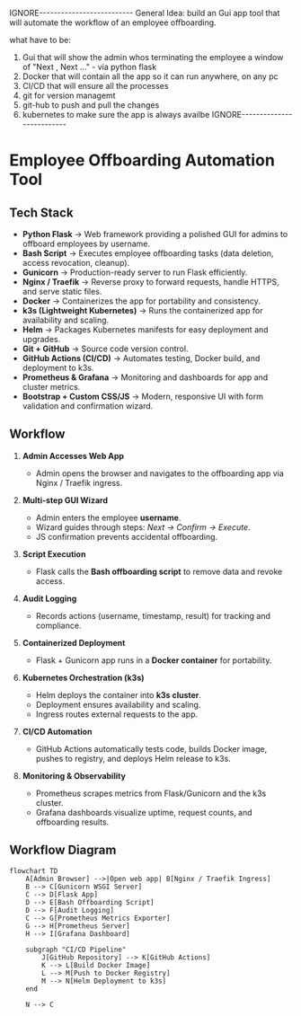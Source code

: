
IGNORE--------------------------
General Idea:
build an Gui app tool that will automate the workflow of an employee offboarding.

what have to be:
1. Gui that will show the admin whos terminating the employee a window of "Next , Next ..." - via python flask
2. Docker that will contain all the app so it can run anywhere, on any pc
3. CI/CD that will ensure all the processes
4. git for version managemt 
5. git-hub to push and pull the changes
6. kubernetes to make sure the app is always availbe 
IGNORE--------------------------

# Employee Offboarding Automation Tool

## Tech Stack
- **Python Flask** → Web framework providing a polished GUI for admins to offboard employees by username.  
- **Bash Script** → Executes employee offboarding tasks (data deletion, access revocation, cleanup).  
- **Gunicorn** → Production-ready server to run Flask efficiently.  
- **Nginx / Traefik** → Reverse proxy to forward requests, handle HTTPS, and serve static files.  
- **Docker** → Containerizes the app for portability and consistency.  
- **k3s (Lightweight Kubernetes)** → Runs the containerized app for availability and scaling.  
- **Helm** → Packages Kubernetes manifests for easy deployment and upgrades.  
- **Git + GitHub** → Source code version control.  
- **GitHub Actions (CI/CD)** → Automates testing, Docker build, and deployment to k3s.  
- **Prometheus & Grafana** → Monitoring and dashboards for app and cluster metrics.  
- **Bootstrap + Custom CSS/JS** → Modern, responsive UI with form validation and confirmation wizard.

## Workflow

1. **Admin Accesses Web App**  
   - Admin opens the browser and navigates to the offboarding app via Nginx / Traefik ingress.

2. **Multi-step GUI Wizard**  
   - Admin enters the employee **username**.  
   - Wizard guides through steps: *Next → Confirm → Execute*.  
   - JS confirmation prevents accidental offboarding.

3. **Script Execution**  
   - Flask calls the **Bash offboarding script** to remove data and revoke access.

4. **Audit Logging**  
   - Records actions (username, timestamp, result) for tracking and compliance.

5. **Containerized Deployment**  
   - Flask + Gunicorn app runs in a **Docker container** for portability.

6. **Kubernetes Orchestration (k3s)**  
   - Helm deploys the container into **k3s cluster**.  
   - Deployment ensures availability and scaling.  
   - Ingress routes external requests to the app.

7. **CI/CD Automation**  
   - GitHub Actions automatically tests code, builds Docker image, pushes to registry, and deploys Helm release to k3s.

8. **Monitoring & Observability**  
   - Prometheus scrapes metrics from Flask/Gunicorn and the k3s cluster.  
   - Grafana dashboards visualize uptime, request counts, and offboarding results.

## Workflow Diagram

```mermaid
flowchart TD
    A[Admin Browser] -->|Open web app| B[Nginx / Traefik Ingress]
    B --> C[Gunicorn WSGI Server]
    C --> D[Flask App]
    D --> E[Bash Offboarding Script]
    D --> F[Audit Logging]
    C --> G[Prometheus Metrics Exporter]
    G --> H[Prometheus Server]
    H --> I[Grafana Dashboard]

    subgraph "CI/CD Pipeline"
        J[GitHub Repository] --> K[GitHub Actions]
        K --> L[Build Docker Image]
        L --> M[Push to Docker Registry]
        M --> N[Helm Deployment to k3s]
    end

    N --> C



